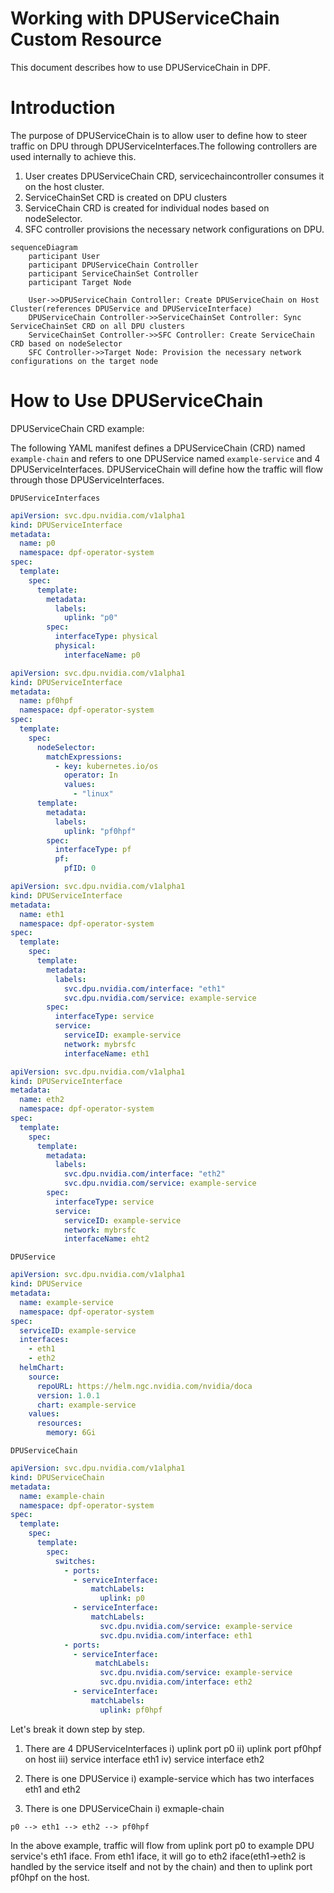 # Working with DPUServiceChain Custom Resource
This document describes how to use DPUServiceChain in DPF.

# Introduction 

The purpose of DPUServiceChain is to allow user to define how to steer traffic on DPU through DPUServiceInterfaces.The following controllers are used internally to achieve this.

1) User creates DPUServiceChain CRD, servicechaincontroller consumes it on the host cluster.
2) ServiceChainSet CRD is created on DPU clusters
3) ServiceChain CRD is created for individual nodes based on nodeSelector.
4) SFC controller provisions the necessary network configurations on DPU.

```mermaid
sequenceDiagram
    participant User
    participant DPUServiceChain Controller
    participant ServiceChainSet Controller
    participant Target Node

    User->>DPUServiceChain Controller: Create DPUServiceChain on Host Cluster(references DPUService and DPUServiceInterface)
    DPUServiceChain Controller->>ServiceChainSet Controller: Sync ServiceChainSet CRD on all DPU clusters
    ServiceChainSet Controller->>SFC Controller: Create ServiceChain CRD based on nodeSelector
    SFC Controller->>Target Node: Provision the necessary network configurations on the target node
```

# How to Use DPUServiceChain
DPUServiceChain CRD example:

The following YAML manifest defines a DPUServiceChain (CRD) named `example-chain` and refers to one DPUService named `example-service` and 4 DPUServiceInterfaces. DPUServiceChain will define how the traffic will flow through those DPUServiceInterfaces.

`DPUServiceInterfaces`

```yaml
apiVersion: svc.dpu.nvidia.com/v1alpha1
kind: DPUServiceInterface
metadata:
  name: p0
  namespace: dpf-operator-system
spec:
  template:
    spec:
      template:
        metadata:
          labels:
            uplink: "p0"
        spec:
          interfaceType: physical
          physical:
            interfaceName: p0
```

```yaml
apiVersion: svc.dpu.nvidia.com/v1alpha1
kind: DPUServiceInterface
metadata:
  name: pf0hpf
  namespace: dpf-operator-system
spec:
  template:
    spec:
      nodeSelector:
        matchExpressions:
          - key: kubernetes.io/os
            operator: In
            values:
              - "linux"
      template:
        metadata:
          labels:
            uplink: "pf0hpf"
        spec:
          interfaceType: pf
          pf:
            pfID: 0
```

```yaml
apiVersion: svc.dpu.nvidia.com/v1alpha1
kind: DPUServiceInterface
metadata:
  name: eth1
  namespace: dpf-operator-system
spec:
  template:
    spec:
      template:
        metadata:
          labels:
            svc.dpu.nvidia.com/interface: "eth1"
            svc.dpu.nvidia.com/service: example-service
        spec:
          interfaceType: service
          service:
            serviceID: example-service
            network: mybrsfc
            interfaceName: eth1
```

```yaml
apiVersion: svc.dpu.nvidia.com/v1alpha1
kind: DPUServiceInterface
metadata:
  name: eth2
  namespace: dpf-operator-system
spec:
  template:
    spec:
      template:
        metadata:
          labels:
            svc.dpu.nvidia.com/interface: "eth2"
            svc.dpu.nvidia.com/service: example-service
        spec:
          interfaceType: service
          service:
            serviceID: example-service
            network: mybrsfc
            interfaceName: eht2
```

`DPUService`

```yaml
apiVersion: svc.dpu.nvidia.com/v1alpha1
kind: DPUService
metadata:
  name: example-service
  namespace: dpf-operator-system
spec:
  serviceID: example-service
  interfaces:
    - eth1
    - eth2
  helmChart:
    source:
      repoURL: https://helm.ngc.nvidia.com/nvidia/doca
      version: 1.0.1
      chart: example-service
    values:
      resources:
        memory: 6Gi
```

`DPUServiceChain`
```yaml
apiVersion: svc.dpu.nvidia.com/v1alpha1
kind: DPUServiceChain
metadata:
  name: example-chain
  namespace: dpf-operator-system
spec:
  template:
    spec:
      template:
        spec:
          switches:
            - ports:
              - serviceInterface:
                  matchLabels:
                    uplink: p0
              - serviceInterface:
                  matchLabels:
                    svc.dpu.nvidia.com/service: example-service
                    svc.dpu.nvidia.com/interface: eth1
            - ports:
              - serviceInterface:
                   matchLabels:
                    svc.dpu.nvidia.com/service: example-service
                    svc.dpu.nvidia.com/interface: eth2
              - serviceInterface:
                  matchLabels:
                    uplink: pf0hpf
```

Let's break it down step by step.

1) There are 4 DPUServiceInterfaces
i) uplink port p0
ii) uplink port pf0hpf on host
iii) service interface eth1
iv) service interface eth2

2) There is one DPUService
i) example-service which has two interfaces eth1 and eth2

3) There is one DPUServiceChain
i) exmaple-chain

`p0 --> eth1 --> eth2 --> pf0hpf`

In the above example, traffic will flow from uplink port p0 to example DPU service's eth1 iface. From eth1 iface, it will go to eth2 iface(eth1->eth2 is handled by the service itself and not by the chain) and then to uplink port pf0hpf on the host. 